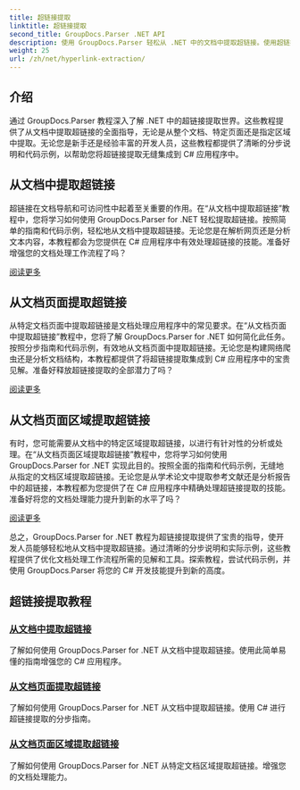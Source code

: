 ```yaml
---
title: 超链接提取
linktitle: 超链接提取
second_title: GroupDocs.Parser .NET API
description: 使用 GroupDocs.Parser 轻松从 .NET 中的文档中提取超链接。使用超链接提取的分步指南增强您的 C# 应用程序。
weight: 25
url: /zh/net/hyperlink-extraction/
---
```

## 介绍

通过 GroupDocs.Parser 教程深入了解 .NET 中的超链接提取世界。这些教程提供了从文档中提取超链接的全面指导，无论是从整个文档、特定页面还是指定区域中提取。无论您是新手还是经验丰富的开发人员，这些教程都提供了清晰的分步说明和代码示例，以帮助您将超链接提取无缝集成到 C# 应用程序中。

## 从文档中提取超链接

超链接在文档导航和可访问性中起着至关重要的作用。在“从文档中提取超链接”教程中，您将学习如何使用 GroupDocs.Parser for .NET 轻松提取超链接。按照简单的指南和代码示例，轻松地从文档中提取超链接。无论您是在解析网页还是分析文本内容，本教程都会为您提供在 C# 应用程序中有效处理超链接的技能。准备好增强您的文档处理工作流程了吗？

[阅读更多](./extract-hyperlinks-from-document/)

## 从文档页面提取超链接

从特定文档页面中提取超链接是文档处理应用程序中的常见要求。在“从文档页面中提取超链接”教程中，您将了解 GroupDocs.Parser for .NET 如何简化此任务。按照分步指南和代码示例，有效地从文档页面中提取超链接。无论您是构建网络爬虫还是分析文档结构，本教程都提供了将超链接提取集成到 C# 应用程序中的宝贵见解。准备好释放超链接提取的全部潜力了吗？

[阅读更多](./extract-hyperlinks-from-document-page/)

## 从文档页面区域提取超链接

有时，您可能需要从文档中的特定区域提取超链接，以进行有针对性的分析或处理。在“从文档页面区域提取超链接”教程中，您将学习如何使用 GroupDocs.Parser for .NET 实现此目的。按照全面的指南和代码示例，无缝地从指定的文档区域提取超链接。无论您是从学术论文中提取参考文献还是分析报告中的超链接，本教程都为您提供了在 C# 应用程序中精确处理超链接提取的技能。准备好将您的文档处理能力提升到新的水平了吗？

[阅读更多](./extract-hyperlinks-from-document-page-area/)

总之，GroupDocs.Parser for .NET 教程为超链接提取提供了宝贵的指导，使开发人员能够轻松地从文档中提取超链接。通过清晰的分步说明和实际示例，这些教程提供了优化文档处理工作流程所需的见解和工具。探索教程，尝试代码示例，并使用 GroupDocs.Parser 将您的 C# 开发技能提升到新的高度。
## 超链接提取教程
### [从文档中提取超链接](./extract-hyperlinks-from-document/)
了解如何使用 GroupDocs.Parser for .NET 从文档中提取超链接。使用此简单易懂的指南增强您的 C# 应用程序。
### [从文档页面提取超链接](./extract-hyperlinks-from-document-page/)
了解如何使用 GroupDocs.Parser for .NET 从文档中提取超链接。使用 C# 进行超链接提取的分步指南。
### [从文档页面区域提取超链接](./extract-hyperlinks-from-document-page-area/)
了解如何使用 GroupDocs.Parser for .NET 从特定文档区域提取超链接。增强您的文档处理能力。